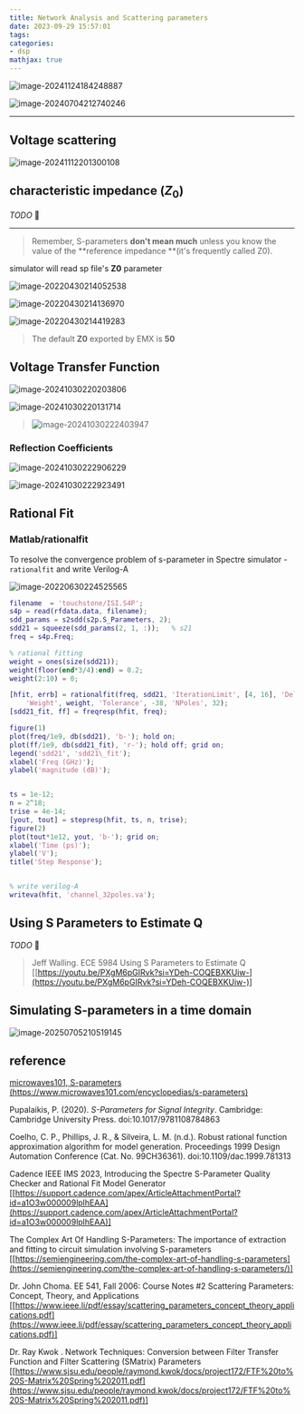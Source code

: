 ```yaml
---
title: Network Analysis and Scattering parameters
date: 2023-09-29 15:57:01
tags:
categories:
- dsp
mathjax: true
---
```


![image-20241124184248887](network/image-20241124184248887.png)



![image-20240704212740246](network/image-20240704212740246.png)

---





## Voltage scattering

![image-20241112201300108](network/image-20241112201300108.png)




## characteristic impedance ($Z_0$)

*TODO* &#128197;

---

> Remember, S-parameters **don't mean much** unless you know the value of the **reference impedance **(it's frequently called Z0).



simulator will read sp file's **Z0** parameter

![image-20220430214052538](network/image-20220430214052538.png)

![image-20220430214136970](network/image-20220430214136970.png)

![image-20220430214419283](network/image-20220430214419283.png)

> The default **Z0** exported by EMX is **50**



## Voltage Transfer Function

![image-20241030220203806](network/image-20241030220203806.png)

![image-20241030220131714](network/image-20241030220131714.png)

> ![image-20241030222403947](network/image-20241030222403947.png)



### Reflection Coefficients

![image-20241030222906229](network/image-20241030222906229.png)

![image-20241030222923491](network/image-20241030222923491.png)





## Rational Fit



### Matlab/rationalfit

To resolve the convergence problem of s-parameter in Spectre simulator - `rationalfit` and write Verilog-A 

![image-20220630224525565](network/image-20220630224525565.png)

```matlab
filename  = 'touchstone/ISI.S4P';
s4p = read(rfdata.data, filename);
sdd_params = s2sdd(s2p.S_Parameters, 2);
sdd21 = squeeze(sdd_params(2, 1, :));   % s21
freq = s4p.Freq;

% rational fitting
weight = ones(size(sdd21));
weight(floor(end*3/4):end) = 0.2;
weight(2:10) = 0;

[hfit, errb] = rationalfit(freq, sdd21, 'IterationLimit', [4, 16], 'Delayfactor', 0.98, ...
    'Weight', weight, 'Tolerance', -38, 'NPoles', 32);
[sdd21_fit, ff] = freqresp(hfit, freq);

figure(1)
plot(freq/1e9, db(sdd21), 'b-'); hold on;
plot(ff/1e9, db(sdd21_fit), 'r-'); hold off; grid on;
legend('sdd21', 'sdd21\_fit');
xlabel('Freq (GHz)');
ylabel('magnitude (dB)');


ts = 1e-12;
n = 2^18;
trise = 4e-14;
[yout, tout] = stepresp(hfit, ts, n, trise);
figure(2)
plot(tout*1e12, yout, 'b-'); grid on;
xlabel('Time (ps)');
ylabel('V');
title('Step Response');


% write verilog-A
writeva(hfit, 'channel_32poles.va');
```



## Using S Parameters to Estimate Q

*TODO* &#128197;



> Jeff Walling. ECE 5984 Using S Parameters to Estimate Q [[https://youtu.be/PXgM6pGIRvk?si=YDeh-COQEBXKUiw-](https://youtu.be/PXgM6pGIRvk?si=YDeh-COQEBXKUiw-)]





## Simulating S-parameters in a time domain

![image-20250705210519145](network/image-20250705210519145.png)



## reference

[microwaves101, S-parameters (https://www.microwaves101.com/encyclopedias/s-parameters)](https://www.microwaves101.com/encyclopedias/s-parameters)

Pupalaikis, P. (2020). *S-Parameters for Signal Integrity*. Cambridge: Cambridge University Press. doi:10.1017/9781108784863

Coelho, C. P., Phillips, J. R., & Silveira, L. M. (n.d.). Robust rational function approximation algorithm for model generation. Proceedings 1999 Design Automation Conference (Cat. No. 99CH36361). doi:10.1109/dac.1999.781313

Cadence IEEE IMS 2023, Introducing the Spectre S-Parameter Quality Checker and Rational Fit Model Generator [[https://support.cadence.com/apex/ArticleAttachmentPortal?id=a1O3w000009lplhEAA](https://support.cadence.com/apex/ArticleAttachmentPortal?id=a1O3w000009lplhEAA)]

The Complex Art Of Handling S-Parameters: The importance of extraction and fitting to circuit simulation involving S-parameters  [[https://semiengineering.com/the-complex-art-of-handling-s-parameters](https://semiengineering.com/the-complex-art-of-handling-s-parameters/)]

Dr. John Choma. EE 541, Fall 2006: Course Notes #2 Scattering Parameters: Concept, Theory, and Applications [[https://www.ieee.li/pdf/essay/scattering_parameters_concept_theory_applications.pdf](https://www.ieee.li/pdf/essay/scattering_parameters_concept_theory_applications.pdf)]

Dr. Ray Kwok . Network Techniques: Conversion between Filter Transfer Function and Filter Scattering (SMatrix) Parameters [[https://www.sjsu.edu/people/raymond.kwok/docs/project172/FTF%20to%20S-Matrix%20Spring%202011.pdf](https://www.sjsu.edu/people/raymond.kwok/docs/project172/FTF%20to%20S-Matrix%20Spring%202011.pdf)]
